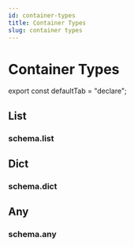 ```yaml
---
id: container-types
title: Container Types
slug: container types
---
```

# Container Types

export const defaultTab = "declare";

## List

### schema.list

## Dict

### schema.dict

## Any

### schema.any
